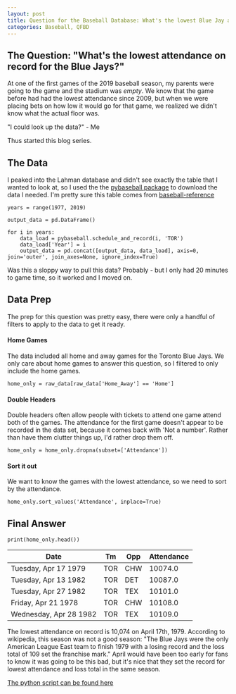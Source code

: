 ```yaml
---
layout: post
title: Question for the Baseball Database: What's the lowest Blue Jay attendance?
categories: Baseball, QFBD
---
```


## The Question: "What's the lowest attendance on record for the Blue Jays?"

At one of the first games of the 2019 baseball season, my parents were going to the game and the stadium was *empty*. We know that the game before had had the lowest attendance since 2009, but when we were placing bets on how low it would go for that game, we realized we didn't know what the actual floor was.

"I could look up the data?" - Me

Thus started this blog series.

## The Data

I peaked into the Lahman database and didn't see exactly the table that I wanted to look at, so I used the the [pybaseball package](https://github.com/jldbc/pybaseball) to download the data I needed. I'm pretty sure this table comes from [baseball-reference](www.baseball-reference.com)

```
years = range(1977, 2019)

output_data = pd.DataFrame()

for i in years:
    data_load = pybaseball.schedule_and_record(i, 'TOR')
    data_load['Year'] = i
    output_data = pd.concat([output_data, data_load], axis=0, join='outer', join_axes=None, ignore_index=True)
```

Was this a sloppy way to pull this data? Probably - but I only had 20 minutes to game time, so it worked and I moved on.


## Data Prep
The prep for this question was pretty easy, there were only a handful of filters to apply to the data to get it ready.

#### Home Games
The data included all home and away games for the Toronto Blue Jays. We only care about home games to answer this question, so I filtered to only include the home games.

```
home_only = raw_data[raw_data['Home_Away'] == 'Home']
```

#### Double Headers
Double headers often allow people with tickets to attend one game attend both of the games. The attendance for the first game doesn't appear to be recorded in the data set, because it comes back with 'Not a number'. Rather than have them clutter things up, I'd rather drop them off.

```
home_only = home_only.dropna(subset=['Attendance'])
```

#### Sort it out
We want to know the games with the lowest attendance, so we need to sort by the attendance.

```
home_only.sort_values('Attendance', inplace=True)
```
## Final Answer

```
print(home_only.head())
```

Date |   Tm|  Opp|  Attendance
---|---|---|---
Tuesday, Apr 17  1979|  TOR|  CHW|     10074.0
Tuesday, Apr 13  1982|  TOR|  DET|     10087.0
Tuesday, Apr 27  1982|  TOR|  TEX|     10101.0
Friday, Apr 21  1978|  TOR|  CHW|     10108.0
Wednesday, Apr 28  1982|  TOR|  TEX|     10109.0

The lowest attendance on record is 10,074 on April 17th, 1979. According to wikipedia, this season was not a good season: "The Blue Jays were the only American League East team to finish 1979 with a losing record and the loss total of 109 set the franchise mark." April would have been too early for fans to know it was going to be this bad, but it's nice that they set the record for lowest attendance and loss total in the same season.

[The python script can be found here](https://github.com/Deadlysmurf/QFBD/blob/master/src/2019_04_14_QFBD_Attendance.py)
